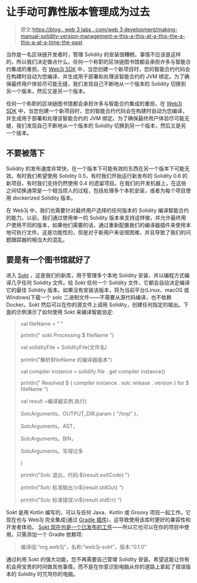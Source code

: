 # 让手动可靠性版本管理成为过去

> 原文:[https://blog . web 3 labs . com/web 3 development/making-manual-solidity-version-management-a-this-a-this-at-a-this-the-a-this-a-at-a-time-the-past](https://blog.web3labs.com/web3development/making-manual-solidity-version-management-a-thing-of-the-past)

当你是一名区块链开发者时，管理 Solidity 的安装很糟糕。事情不应该是这样的，所以我们决定做点什么。任何一个称职的区块链图书馆都会承担许多与智能合约集成的重担。在 [Web3j SDK](https://www.web3labs.com/web3j) 中，当您创建一个新项目时，您的智能合约代码会在构建时自动为您编译，并生成用于部署和处理该智能合约的 JVM 绑定。为了确保最终用户体验尽可能无缝，我们发现自己不断地从一个版本的 Solidity 切换到另一个版本，然后又是另一个版本。

任何一个称职的区块链图书馆都会承担许多与智能合约集成的重担。在 [Web3j SDK](https://www.web3labs.com/web3j) 中，当您创建一个新项目时，您的智能合约代码会在构建时自动为您编译，并生成用于部署和处理该智能合约的 JVM 绑定。为了确保最终用户体验尽可能无缝，我们发现自己不断地从一个版本的 Solidity 切换到另一个版本，然后又是另一个版本。

## 不要被落下

Solidity 的发布速度非常快，在一个版本下可能有效的东西在另一个版本下可能无效。有时我们希望使用 Solidity 0.5，有时我们开始运行新发布的 Solidity 0.6 的新项目，有时我们支持仍然使用 0.4 的遗留项目。在我们的开发机器上，在这些之间切换通常是一个相当烦人的过程，包括处理多个本机安装，或者为每个项目使用 dockerized Solidity 版本。

在 Web3j 中，我们也需要针对最终用户选择的任何版本的 Solidity 编译智能合约的能力。以前，我们通过使用单一的 Solidity 版本来支持这样做，并允许最终用户使用不同的版本，如果他们需要的话，通过重新配置我们的编译器插件来使用本地可执行文件。这是功能性的，但是对于新用户来说很困难，并且导致了我们的问题跟踪器的相当大的混乱。

## 要是有一个图书馆就好了

进入 [Sokt](https://github.com/web3j/web3j-sokt) ，这是我们的新库，用于管理多个本地 Solidity 安装，并以编程方式编译几乎任何 Solidity 文件。给 Sokt 任何一个 Solidity 文件，它都会自动决定编译它的最佳 Solidity 版本。如果没有安装该版本，将为当前平台(Linux、macOS 或 Windows)下载一个 solc 二进制文件——不需要从源代码编译，也不依赖 Docker。Sokt 然后可以在你的源文件上调用 Solidity，创建任何指定的输出。下面的示例演示了如何使用 Sokt 来编译智能协定:

> val fileName = “ <path to="" your="" solidity="" file="">”</path>
> 
> println(" sokt Processing $ fileName ")
> 
> val solidityFile = SolidityFile(文件名)
> 
> println("解析$fileName 的编译器版本")
> 
> val compiler instance = solidify file . get compiler instance()
> 
> println(" Resolved $ { compiler instance . solc release . version } for $ fileName ")
> 
> val result =编译器实例.执行(
> 
> SolcArguments。OUTPUT_DIR.param { "/tmp" }，
> 
> SolcArguments。AST，
> 
> SolcArguments。BIN，
> 
> SolcArguments。写得过多
> 
> )
> 
> println("Solc 退出，代码:${result.exitCode} ")
> 
> println("Solc 标准输出:\n${result.stdOut} ")
> 
> println("Solc 标准错误:\n${result.stdErr} ")

Sokt 是用 Kotlin 编写的，可以与任何 Java、Kotlin 或 Groovy 项目一起工作。它现在也与 Web3j 完全集成(通过 [Gradle 插件](https://github.com/web3j/solidity-gradle-plugin))，这导致使用该库时更好的兼容性和开发者体验。 [Sokt 现在也是一个已发布的工件](https://mvnrepository.com/artifact/org.web3j/web3j-sokt/0.1.0)——所以它也可以在你的项目中使用，只需添加一个 Gradle 依赖项:

> 编译组:“org.web3j”，名称:“web3j-sokt”，版本:“0.1.0”

通过利用 Sokt 的强大功能，您不再需要自己管理 Solidity 安装。希望这能让你有机会用宝贵的时间做其他事情，而不是在你意识到电脑从你的道路上拿起了错误版本的 Solidity 时咒骂你的电脑。